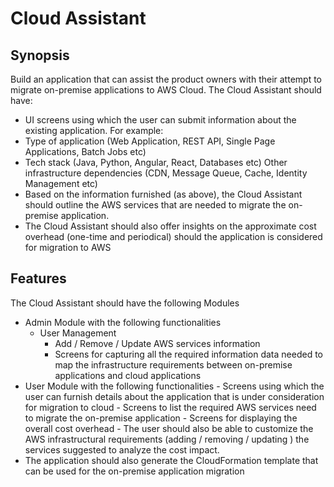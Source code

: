 # Cloud Assistant #
## Synopsis ##
Build an application that can assist the product owners with their attempt to migrate on-premise applications to AWS Cloud.
The Cloud Assistant should have:
- UI screens using which the user can submit information about the existing application. For example:
- Type of application (Web Application, REST API, Single Page Applications, Batch Jobs etc)
- Tech stack (Java, Python, Angular, React, Databases etc)
Other infrastructure dependencies (CDN, Message Queue, Cache, Identity Management etc)
- Based on the information furnished (as above), the Cloud Assistant should outline the AWS services that are needed to migrate the on-premise application.
- The Cloud Assistant should also offer insights on the approximate cost overhead (one-time and periodical) should the application is considered for migration to AWS

## Features ##
The Cloud Assistant should have the following Modules
- Admin Module with the following functionalities
    - User Management
        - Add / Remove / Update AWS services information
        - Screens for capturing all the required information data needed to map the infrastructure requirements between on-premise applications and cloud applications
- User Module with the following functionalities
        - Screens using which the user can furnish details about the application that is under consideration for migration to cloud
        - Screens to list the required AWS services need to migrate the on-premise application
        - Screens for displaying the overall cost overhead
        - The user should also be able to customize the AWS infrastructural requirements (adding / removing / updating ) the services suggested to analyze the cost impact.
- The application should also generate the CloudFormation template that can be used for the on-premise application migration
